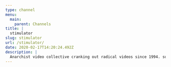 ```yaml
---
type: channel
menu:
  main:
    parent: Channels
title: |
  stimulator
slug: stimulator
url: /stimulator/
date: 2020-02-17T14:20:24.492Z
description: |
  Anarchist video collective cranking out radical videos since 1994. sub.Media is a video production ensemble, which aims to promote anarchist and anti-capitalist ideas, and aid social struggles through the dissemination of radical films and videos. Founded in 1994, sub.Media has produced hundreds of videos on everything from anti-globalization protests to films about shoplifting. Our films have been screened around the world in social centers and movie theaters and have been watched by millions on the internet.
---
```

